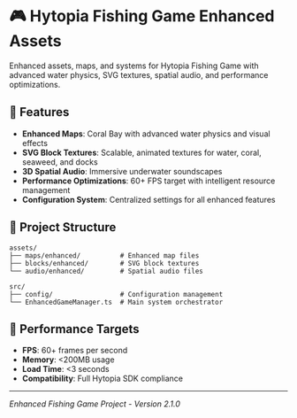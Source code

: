 # 🎮 Hytopia Fishing Game Enhanced Assets

Enhanced assets, maps, and systems for Hytopia Fishing Game with advanced water physics, SVG textures, spatial audio, and performance optimizations.

## 🚀 Features

- **Enhanced Maps**: Coral Bay with advanced water physics and visual effects
- **SVG Block Textures**: Scalable, animated textures for water, coral, seaweed, and docks
- **3D Spatial Audio**: Immersive underwater soundscapes
- **Performance Optimizations**: 60+ FPS target with intelligent resource management
- **Configuration System**: Centralized settings for all enhanced features

## 📁 Project Structure

```
assets/
├── maps/enhanced/          # Enhanced map files
├── blocks/enhanced/        # SVG block textures
└── audio/enhanced/         # Spatial audio files

src/
├── config/                 # Configuration management
└── EnhancedGameManager.ts  # Main system orchestrator
```

## 🎯 Performance Targets

- **FPS**: 60+ frames per second
- **Memory**: <200MB usage
- **Load Time**: <3 seconds
- **Compatibility**: Full Hytopia SDK compliance

---

*Enhanced Fishing Game Project - Version 2.1.0*